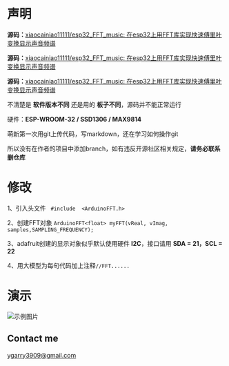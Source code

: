 # 声明

**源码：**[xiaocainiao11111/esp32_FFT_music: 在esp32上用FFT库实现快速傅里叶变换显示声音频谱](https://github.com/xiaocainiao11111/esp32_FFT_music)

**源码：**[xiaocainiao11111/esp32_FFT_music: 在esp32上用FFT库实现快速傅里叶变换显示声音频谱](https://github.com/xiaocainiao11111/esp32_FFT_music)

**源码：**[xiaocainiao11111/esp32_FFT_music: 在esp32上用FFT库实现快速傅里叶变换显示声音频谱](https://github.com/xiaocainiao11111/esp32_FFT_music)

不清楚是 **软件版本不同** 还是用的 **板子不同**，源码并不能正常运行

硬件：**ESP-WROOM-32 / SSD1306 / MAX9814**

萌新第一次用git上传代码，写markdown，还在学习如何操作git

所以没有在作者的项目中添加branch，如有违反开源社区相关规定，**请务必联系删仓库**

# 修改

1、引入头文件 `` #include  <ArduinoFFT.h>``

2、创建FFT对象 ``ArduinoFFT<float> myFFT(vReal, vImag, samples,SAMPLING_FREQUENCY);``

3、adafruit创建的显示对象似乎默认使用硬件 **I2C**，接口请用 **SDA = 21，SCL = 22**

4、用大模型为每句代码加上注释``//FFT......``

# 演示

![示例图片](https://github.com/Kokoroumi/ESP32_FFT_To_SSD1306/tree/main/images/ShowSpectrum.jpg)

## Contact me

ygarry3909@gmail.com
